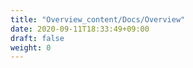 ```yaml
---
title: "Overview_content/Docs/Overview"
date: 2020-09-11T18:33:49+09:00
draft: false
weight: 0
---
```


